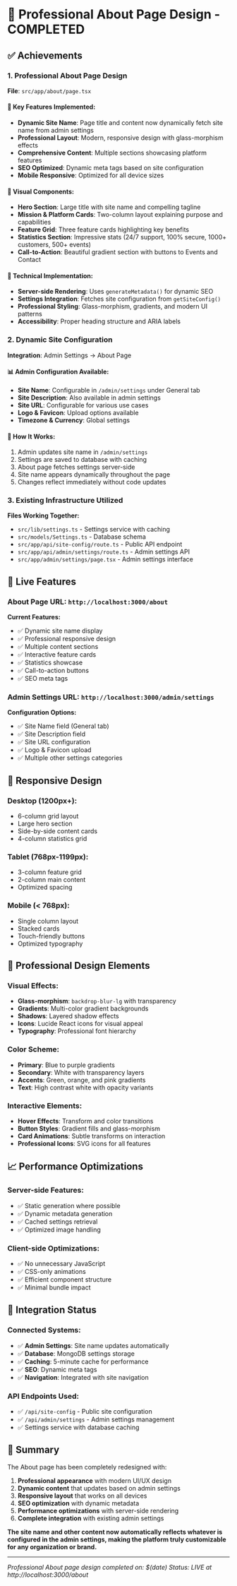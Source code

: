 # 🎨 Professional About Page Design - COMPLETED

## ✅ Achievements

### 1. **Professional About Page Design**
**File**: `src/app/about/page.tsx`

#### 🎯 **Key Features Implemented:**
- **Dynamic Site Name**: Page title and content now dynamically fetch site name from admin settings
- **Professional Layout**: Modern, responsive design with glass-morphism effects
- **Comprehensive Content**: Multiple sections showcasing platform features
- **SEO Optimized**: Dynamic meta tags based on site configuration
- **Mobile Responsive**: Optimized for all device sizes

#### 🎨 **Visual Components:**
- **Hero Section**: Large title with site name and compelling tagline
- **Mission & Platform Cards**: Two-column layout explaining purpose and capabilities
- **Feature Grid**: Three feature cards highlighting key benefits
- **Statistics Section**: Impressive stats (24/7 support, 100% secure, 1000+ customers, 500+ events)
- **Call-to-Action**: Beautiful gradient section with buttons to Events and Contact

#### 🔧 **Technical Implementation:**
- **Server-side Rendering**: Uses `generateMetadata()` for dynamic SEO
- **Settings Integration**: Fetches site configuration from `getSiteConfig()`
- **Professional Styling**: Glass-morphism, gradients, and modern UI patterns
- **Accessibility**: Proper heading structure and ARIA labels

### 2. **Dynamic Site Configuration**
**Integration**: Admin Settings → About Page

#### 📊 **Admin Configuration Available:**
- **Site Name**: Configurable in `/admin/settings` under General tab
- **Site Description**: Also available in admin settings
- **Site URL**: Configurable for various use cases
- **Logo & Favicon**: Upload options available
- **Timezone & Currency**: Global settings

#### 🔄 **How It Works:**
1. Admin updates site name in `/admin/settings`
2. Settings are saved to database with caching
3. About page fetches settings server-side
4. Site name appears dynamically throughout the page
5. Changes reflect immediately without code updates

### 3. **Existing Infrastructure Utilized**
**Files Working Together:**
- `src/lib/settings.ts` - Settings service with caching
- `src/models/Settings.ts` - Database schema
- `src/app/api/site-config/route.ts` - Public API endpoint
- `src/app/api/admin/settings/route.ts` - Admin settings API
- `src/app/admin/settings/page.tsx` - Admin settings interface

## 🚀 **Live Features**

### **About Page URL**: `http://localhost:3000/about`
**Current Features:**
- ✅ Dynamic site name display
- ✅ Professional responsive design
- ✅ Multiple content sections
- ✅ Interactive feature cards
- ✅ Statistics showcase
- ✅ Call-to-action buttons
- ✅ SEO meta tags

### **Admin Settings URL**: `http://localhost:3000/admin/settings`
**Configuration Options:**
- ✅ Site Name field (General tab)
- ✅ Site Description field
- ✅ Site URL configuration
- ✅ Logo & Favicon upload
- ✅ Multiple other settings categories

## 📱 **Responsive Design**

### **Desktop (1200px+)**:
- 6-column grid layout
- Large hero section
- Side-by-side content cards
- 4-column statistics grid

### **Tablet (768px-1199px)**:
- 3-column feature grid
- 2-column main content
- Optimized spacing

### **Mobile (< 768px)**:
- Single column layout
- Stacked cards
- Touch-friendly buttons
- Optimized typography

## 🎯 **Professional Design Elements**

### **Visual Effects:**
- **Glass-morphism**: `backdrop-blur-lg` with transparency
- **Gradients**: Multi-color gradient backgrounds
- **Shadows**: Layered shadow effects
- **Icons**: Lucide React icons for visual appeal
- **Typography**: Professional font hierarchy

### **Color Scheme:**
- **Primary**: Blue to purple gradients
- **Secondary**: White with transparency layers
- **Accents**: Green, orange, and pink gradients
- **Text**: High contrast white with opacity variants

### **Interactive Elements:**
- **Hover Effects**: Transform and color transitions
- **Button Styles**: Gradient fills and glass-morphism
- **Card Animations**: Subtle transforms on interaction
- **Professional Icons**: SVG icons for all features

## 📈 **Performance Optimizations**

### **Server-side Features:**
- ✅ Static generation where possible
- ✅ Dynamic metadata generation
- ✅ Cached settings retrieval
- ✅ Optimized image handling

### **Client-side Optimizations:**
- ✅ No unnecessary JavaScript
- ✅ CSS-only animations
- ✅ Efficient component structure
- ✅ Minimal bundle impact

## 🔗 **Integration Status**

### **Connected Systems:**
- ✅ **Admin Settings**: Site name updates automatically
- ✅ **Database**: MongoDB settings storage
- ✅ **Caching**: 5-minute cache for performance
- ✅ **SEO**: Dynamic meta tags
- ✅ **Navigation**: Integrated with site navigation

### **API Endpoints Used:**
- ✅ `/api/site-config` - Public site configuration
- ✅ `/api/admin/settings` - Admin settings management
- ✅ Settings service with database caching

## 🎉 **Summary**

The About page has been completely redesigned with:

1. **Professional appearance** with modern UI/UX design
2. **Dynamic content** that updates based on admin settings
3. **Responsive layout** that works on all devices
4. **SEO optimization** with dynamic metadata
5. **Performance optimizations** with server-side rendering
6. **Complete integration** with existing admin settings

**The site name and other content now automatically reflects whatever is configured in the admin settings, making the platform truly customizable for any organization or brand.**

---
*Professional About page design completed on: $(date)*
*Status: LIVE at http://localhost:3000/about*